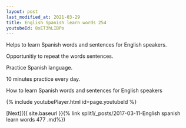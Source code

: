 ```yaml
---
layout: post
last_modified_at: 2021-03-29
title: English Spanish learn words 254 
youtubeId: 8xET3hLIBPo
---
```

 
 
Helps to learn Spanish words and sentences for English speakers.

Opportunitiy to repeat the words sentences. 

Practice Spanish language. 
 
10 minutes practice every day. 
 
How to learn Spanish words and sentences for English speakers 
 
{% include youtubePlayer.html id=page.youtubeId %}
 
 
[Next]({{ site.baseurl }}{% link  split1/_posts/2017-03-11-English spanish learn words 477 .md%})
 
